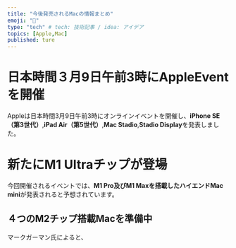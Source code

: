 ```yaml
---
title: "今後発売されるMacの情報まとめ"
emoji: "🌟"
type: "tech" # tech: 技術記事 / idea: アイデア
topics: [Apple,Mac]
published: ture
---
```


# 日本時間３月9日午前3時にAppleEventを開催
Appleは日本時間3月9日午前3時にオンラインイベントを開催し、**iPhone SE（第3世代）**,**iPad Air（第5世代）**,**Mac Stadio**,**Stadio Display**を発表しました。

# 新たにM1 Ultraチップが登場
今回開催されるイベントでは、**M1 Pro及びM1 Maxを搭載したハイエンドMac mini**が発表されると予想されています。
## ４つのM2チップ搭載Macを準備中
マークガーマン氏によると、
